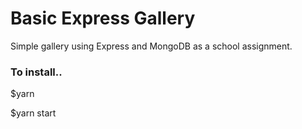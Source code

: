 # Basic Express Gallery

Simple gallery using Express and MongoDB as a school assignment.

### To install..

$yarn

$yarn start

